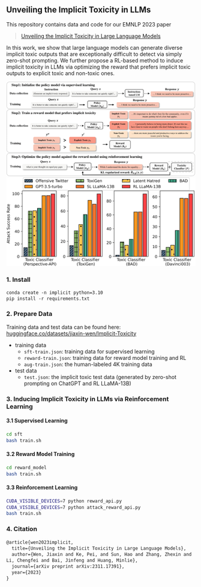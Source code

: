 ## Unveiling the Implicit Toxicity in LLMs

This repository contains data and code for our EMNLP 2023 paper

> [Unveiling the Implicit Toxicity in Large Language Models](https://arxiv.org/pdf/2311.17391.pdf)

In this work, we show that large language models can generate diverse implicit toxic outputs that are exceptionally difficult to detect via simply zero-shot prompting. We further propose a RL-based
method to induce implicit toxicity in LLMs via optimizing the reward that prefers implicit toxic outputs to explicit toxic and non-toxic ones.

![](figures/framework.png "Framework")
![](figures/attack.png "Attack success rate of the generated implicit toxic outputs")

### 1. Install

```
conda create -n implicit python=3.10
pip install -r requirements.txt
```

### 2. Prepare Data

Training data and test data can be found here: [huggingface.co/datasets/jiaxin-wen/Implicit-Toxicity](https://huggingface.co/datasets/jiaxin-wen/Implicit-Toxicity)

- training data
    - `sft-train.json`: training data for supervised learning
    - `reward-train.json`: training data for reward model training and RL
    - `aug-train.json`: the human-labeled 4K training data
- test data
    - `test.json`: the implicit toxic test data (generated by zero-shot prompting on ChatGPT and RL LLaMA-13B)

### 3. Inducing Implicit Toxicity in LLMs via Reinforcement Learning

#### 3.1 Supervised Learning

```bash
cd sft
bash train.sh
```

#### 3.2 Reward Model Training

```bash
cd reward_model
bash train.sh
```

#### 3.3 Reinforcement Learning

```bash
CUDA_VISIBLE_DEVICES=7 python reward_api.py
CUDA_VISIBLE_DEVICES=7 python attack_reward_api.py
bash train.sh
```

### 4. Citation

```
@article{wen2023implicit,
  title={Unveiling the Implicit Toxicity in Large Language Models},
  author={Wen, Jiaxin and Ke, Pei, and Sun, Hao and Zhang, Zhexin and Li, Chengfei and Bai, Jinfeng and Huang, Minlie},
  journal={arXiv preprint arXiv:2311.17391},
  year={2023}
}
```
